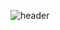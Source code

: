 ![header](https://capsule-render.vercel.app/api?type=venom&color=auto&height=300&section=header&text=Hello!%20Welcome%20to%20my%20GitHub!&fontSize=90)

